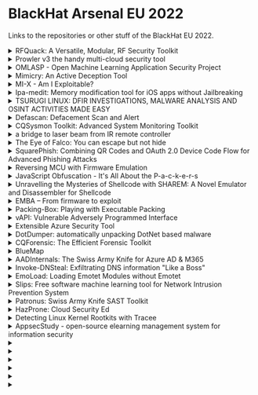 # BlackHat Arsenal EU 2022 

Links to the repositories or other stuff of the BlackHat EU 2022. 

<details>
  <summary>RFQuack: A Versatile, Modular, RF Security Toolkit</summary>
  Software-defined radios (SDRs) are indispensable for signal reconnaissance and physical-layer dissection, but despite we have advanced tools like Universal Radio Hacker, SDR-based approaches require substantial effort. Contrarily, RF dongles such as the popular Yard Stick One are easy to use and guarantee a deterministic physical-layer implementation. However, they're not very flexible, as each dongle is a static hardware system with a monolithic firmware. We present RFquack, an open-source tool and library firmware that combines the flexibility of a software-based approach with the determinism and performance of embedded RF frontends. RFquack is based on a multi-radio hardware system with swappable RF frontends, and a firmware that exposes a uniform, hardware-agnostic API. RFquack focuses on a structured firmware architecture that allows high- and low-level interaction with the RF frontends. It facilitates the development of host-side scripts and firmware plug-ins, to implement efficient data-processing pipelines or interactive protocols, thanks to the multi-radio support. RFquack has an IPython shell and 9 firmware modules for: spectrum scanning, automatic carrier detection and bitrate estimation, headless operation with remote management, in-flight packet filtering and manipulation, MouseJack, and RollJam (as examples). We used RFquack in high-schools to teach digital RF protocols, to setup RF hacking contests, and to analyze industrial-grade devices and key fobs, on which we found and reported 11 vulnerabilities in their RF protocols.
  
  https://github.com/rfquack/RFQuack
</details>

<details>
  <summary>Prowler v3 the handy multi-cloud security tool</summary>
  Prowler is an Open Source security tool to perform AWS, Azure, GCP and OCI security best practices assessments, audits, incident response, continuous monitoring, hardening and forensics readiness. It contains hundreds of controls covering CIS, PCI-DSS, ISO27001, GDPR, HIPAA, FFIEC, SOC2, AWS FTR, ENS and custom security frameworks.
  
  https://github.com/prowler-cloud/prowler
</details>

<details>
  <summary>OMLASP - Open Machine Learning Application Security Project</summary>
  Generally, when deploying applications that use Machine Learning or Deep Learning algorithms, only security audits check for common vulnerabilities. However, these algorithms are also exposed to other vulnerabilities or weaknesses that attackers could exploit. A framework, called OMLASP - Open Machine Learning Application Security Project, is being developed to gather a list of attack and mitigation techniques for these algorithms. This Framework aims to become a standard for auditing Machine Learning algorithms and has been divided into the following two sections:

• Security: the attack surface and attack scenarios will be defined and the capabilities and goals of the attackers. The different attack and defense techniques will be described in-depth to define a methodology to perform an audit of these algorithms.

• Biases: the reasons, types, and solutions will be explained in detail to define a methodology to minimize them. This part is still under development.
  
  https://github.com/Telefonica/OMLASP
  
</details>


<details>
  <summary>Mimicry: An Active Deception Tool</summary>
In incident response scenarios, intercepting attacks or quarantining backdoors is a common response technique. The adversarial active defense will immediately make the attacker perceive that the intrusion behavior is exposed, and the attacker may try to use defense evasion to avoid subsequent detection. These defense evasion may even result in later attacks going undetected. If we mislead or deceive the attacker into the honeypot, we can better consume the attacker's time cost and gain more response time.

We invented a series of toolkits to deceive attackers during the "kill-chain" . For Example:

Exploitation:
1. We return success and mislead the attacker into the honeypot for brute-force attacks.
2. We will simulate the execution of web attack payloads to achieve the purpose of disguising the existence of vulnerabilities in the system.

Command & Control:
1. For the Webshell scenario, we will replace the Webshell with a proxy and transfer the Webshell to the honeypot. When the attacker accesses Webshell, the proxy will forward his request to the honeypot.
2. For the reverse shell, we will inject the shell process and forward the attacker's operation to the shell process in the honeypot.
3. For the backdoor, we will dump the process's memory, resources, etc., and migrate it to the honeypot to continue execution.

https://github.com/chaitin/Mimicry
</details>

<details>
  <summary>MI-X - Am I Exploitable?</summary>
  
  'Am I Exploitable?', is an open source tool aimed at effectively determining whether a local host or a running container image is truly vulnerable to a specific vulnerability by accounting for all factors which affect *actual* exploitability. The tool prints the logical steps it takes in order to reach a decision and can generate a flow chart depicting the complete logical flow.
  
https://github.com/Rezilion/mi-x  
</details>

<details>
  <summary>Ipa-medit: Memory modification tool for iOS apps without Jailbreaking</summary>
  
  Ipa-medit is a memory search and patch tool for resigned ipa without jailbreaking. It supports iOS apps running on iPhone and Apple Silicon Mac. It was created for mobile game security testing. Many mobile games have jailbreak detection, but ipa-medit does not require jailbreaking, so memory modification can be done without bypassing the jailbreak detection.

Memory modification is the easiest way to cheat in games, it is one of the items to be checked in the security test. There are also cheat tools that can be used casually like GameGem and iGameGuardian. However, there were no tools available for un-jailbroken device and CUI, Apple Silicon Mac. So I made it as a security testing tool.

I presented a memory modification tool ipa-medit which I presented at Black Hat USA 2021 Arsenal. At that time, it could only target iOS apps running on iPhone, but now it supports iOS apps running on the Apple Silicon Mac. The Apple Silicon Mac was recently released and allows you to run iOS apps on macOS. For memory modification, I'll explain how the implementation and mechanisms are different for iOS apps running on iPhone or Apple Silicon Mac.

GitHub: https://github.com/aktsk/ipa-medit

</details>


<details>
  <summary>TSURUGI LINUX: DFIR INVESTIGATIONS, MALWARE ANALYSIS AND OSINT ACTIVITIES MADE EASY</summary>
  Any DFIR analyst knows that every day in many companies, it doesn't matter the size, it's not easy to perform forensics investigations often due to a lack of internal information (like mastery of all IT architecture, having the logs or the right one...) and ready to use DFIR tools.

As DFIR professionals we have faced these problems many times and so we decided last year to create something that can help those who will need the right tool at the "wrong time" (during a security incident).

And the answer is the Tsurugi Linux project that, of course, can be used also for educational purposes.
After more than a year since the last release, a Tsurugi Linux special BLACKHAT EDITION with this major release will be shared with the participants before the public release.

https://tsurugi-linux.org/index.php
</details>

<details>
  <summary>Defascan: Defacement Scan and Alert</summary>
  Web server defacement is also a major problem especially for government sites. Therefore, this project intends to develop a web server defacement detection tool named DefaScan. This tool, DefaScan will detect a defaced website and notify about it.
  
https://github.com/RamXtha/DefaScan  
</details>

<details>
  <summary>CQSysmon Toolkit: Advanced System Monitoring Toolkit</summary>
  Our toolkit has proven to be useful in the 25000 computers environment. It relies on a free Sysmon deployment and its goal is to boost information delivered by the original tool. CQSysmon Toolkit allows you to extract information about what processes have been running in the operating system, get their hashes and submit them into Virus Total for the forensic information about the malware cases. It also allows to extract information into spreadsheet about what types of network connections have been made: what is the destination IP address, which process was responsible for it and who is the owner of IP. The toolkit also allows to extract information about the current system configuration and compare it with the other servers and much more that allows to become familiar of what is going on in your operating system. There is a special bonus tool in a toolkit that allows to bypass some parts of the Sysmon with another tool that allows to spot that situation so that everything stays in control. CQSysmon Toolkit allows you to established detailed monitoring of the situation on your servers and it is a great complement to the existing forensic tools in your organization.
  
  
Sysinternals(Sysmon is part of it): https://learn.microsoft.com/en-us/sysinternals/  

Sysmon  https://learn.microsoft.com/en-us/sysinternals/downloads/sysmon

Sysmon Installation Guide: https://cqureacademy.com/blog/hacks/sysmon

Other-Tools of CQ: https://github.com/BlackDiverX/cqtools

</details>


<details>
  <summary>a bridge to laser beam from IR remote controller</summary>
  
 This summer, Michihiro Imaoka presented IR-BadUSB at the Black Hat USA 2022 Arsenal. 

This IR-BadUSB allows an attacker to control a BadUSB plugged into a target's PC with an infrared remote control. Since this IR-BadUSB uses a household infrared remote control, the attacker and the IR-BadUSB must be within the infrared range of this remote control. Basically, the target and the attacker must be in the same room. Therefore, various improvements have been made to extend the reach of this IR-BadUSB.

This is one such attempt. This is an attempt to extend the limited range of infrared remote control units for home appliances by converting them into laser beams and irradiating them. Let us explain the method. The module that emits the laser beam has a wavelength of 940 nm, the same wavelength as the infrared ray for home appliances.

The transmitted beam from the infrared remote control for home appliances is received by an infrared receiver such as VS1838B. After adding a 38 KHz subcarrier to the received signal, the laser module is driven by a transistor or similar device.

Perhaps if IR-BadUSB is located near a window, it would be possible to control IR-BadUSB from outdoors. Even if the IR-BadUSB is not near a window, it may be possible to control other IR-BadUSBs if the IR laser beam is reflected and diffused by something inside the room. Infrared light is invisible to the human eye, so the target will not notice it. The only way to prevent this might be to close the curtains or lower the blinds.

Operating the IR-BadUSB with an infrared laser beam does not require a PC or other large device, since it is a remote control for home appliances. If you have a remote control for home appliances that you have used to operate IR-BadUSB, you can use that remote control. No separate programming is required.

 https://github.com/imaoca/irBadUSBbyButton
  
</details>

<details>
  <summary>The Eye of Falco: You can escape but not hide</summary>

Container technologies rely on features like namespaces, cgroups, SecComp filters, and capabilities to isolate different services running on the same host. However, SPOILER ALERT: container isolation isn't bulletproof. Similar to other security environments, isolation is followed by red-teamer questions such as, "How can I de-isolate from this?"

Capabilities provide a way to isolate containers, splitting the power of the root user into multiple units. However, having lots of capabilities introduces complexity and a consequent increase of excessively misconfigured permissions and container escape exploits, as we have seen in recently discovered CVEs.

Falco is a CNCF open source container security tool designed to detect anomalous activity in your local machine, containers, and Kubernetes clusters. It taps into Linux kernel system calls and Kubernetes Audit logs to generate an event stream of all system activity. Thanks to its powerful and flexible rules language, Falco will generate security events when it finds malicious behaviors as defined by a customizable set of Falco rules.

The recent Falco update introduced the feature to keep track of all the syscalls that may modify a thread's capabilities, modifying its state accordingly, allowing Falco to monitor capabilities assigned to processes and threads. This new feature allows users to create detection over those malicious misconfigurations and automatically respond by implementing actions to address the issue

In this talk, we explain how you can use Falco to detect and monitor container escaping techniques based on capabilities. We walk through show real-world scenarios based on recent CVEs to show where Falco can help in detection and automatically respond to those behaviors
  
https://falco.org/

https://github.com/falcosecurity/falco
</details>

<details>
  <summary>SquarePhish: Combining QR Codes and OAuth 2.0 Device Code Flow for Advanced Phishing Attacks</summary>
  
SquarePhish is an advanced phishing tool that uses a technique combining the OAuth Device code authentication flow and QR codes. Previous OAuth 2.0 Device Code phishing tools (like PhishInSuits) required a user open the phishing email and authenticate within 15 minutes of the email being sent. This drastically decreased the chances of a successful phish, as many emails expired prior to user interaction.

SquarePhish fixes this issue, by decoupling the initial email from the OAuth Device Code flow. Combining this technique, QR Codes, and a Microsoft MFA pretext we are able to perform advanced phishing attacks.

We have also added a subtool called Rephresh that utilizes undocumented Microsoft functionality that allows the SquarePhish obtained tokens to be swapped out for tokens for other applications.

 https://github.com/secureworks/squarephish 
  
</details>


<details>
  <summary>Reversing MCU with Firmware Emulation</summary>
  
A microcontroller unit (MCU) is a small computer on a single metal-oxide-semiconductor (MOS) integrated circuit (IC) chip. It is widely used in various types of devices, appliances, automobiles, and many more. Recently MCU security has been raised as a major concern among users and operators, as MCU vulnerabilities can be catastrophic. For this reason, it is important to audit MCU code for security issues. Unfortunately, due to the limited resources on MCU, the on-device test for MCU is not feasible. Besides, there are no emulation solutions able to provide a full instrumentation analysis platform for MCU firmware.

On the other hand, the tight coupling between MCU and hardware peripherals makes it difficult to build an MCU firmware emulator. This greatly hinders the application of dynamic analysis tools in firmware analysis, such as fuzzing.

This talk discusses how we emulated MCU emulation without real peripheral hardware. This requires to model peripheral's registers and interrupts, and implements their internal logic based on the official peripheral documentation and hardware abstraction layer (HAL). We can now emulate widely used MCU chips from top MCU vendors such as STM, Atmel, NXP, and so on. Each of them includes a diverse set of peripherals, including UART, I2C, SPI, ADC, Ethernet, SD Card, Timer, etc.

Upon our emulation, we built several analysis tools for various firmware formats, such as ELF, Binary, and Intel Hex, which are widely used in MCU libraries (RTOS, Arduino, Protocol Stack, etc). We are able to perform advanced tasks, such as:

- Instrument and hijack MCU's activities (e.g, reads and writes to peripherals).
- Save and restore current peripheral/execution states (e.g. register and interrupts).
- Supports multi-threaded firmware, such as RTOS.
- Hijack the interrupts from peripherals, so users can control the scheduling policy of multi-threaded firmware.

To demonstrate the power of our work, we will have live demos to show some exciting cases:

- Emulate MCU with external devices via SPI. UART and I2C
- Fuzz MCU firmware to find 0days with a customized AFL fuzzer.
- Password brute forcing for MCU firmware
- To solve some MCU challenges on CTFs

New code and demo will be released after the talk.  
  
</details>

<details>
  <summary>JavaScript Obfuscation - It's All About the P-a-c-k-e-r-s</summary>
  
  The usage of JavaScript obfuscation techniques have become prevalent in today's threats, from phishing pages, to Magecart, and supply chain injection to JavaScript malware droppers all use JavaScript obfuscation techniques on some level.

The usage of JavaScript obfuscation enables evasion from detection engines and poses a challenge to security professionals, as it hinders them from getting quick answers on the functionality of the examined source code.

Deobfuscation can be technically challenging (sometimes), risky (if you don't know what you are doing), and time consuming (if you are lazy, as I am). Yet, the need to find and analyze high scaled massive attacks using JavaScript obfuscation is a task I'm faced with on a daily basis.

In this arsenal showcase I will present a lazy, performance cost effective approach, focusing on the detection of JavaScript packer templates. Once combined with threat intelligence heuristics, this approach can predict the maliciousness level of JavaScript with high probability of accuracy.

In addition, the showcase will include insights based on detections of the tool that were collected from the threat landscape, including some of the challenges associated with benign websites using obfuscation.

The showcase will also suggest techniques showing how the tool obfuscation detection can also be combined with other threat intelligence signals and heuristics, that can lead to better classification of detect obfuscated code as being malicious.

Youtube-Presentation: https://www.youtube.com/watch?v=uSOzC-o0kr8
</details>

<details>
  <summary>Unravelling the Mysteries of Shellcode with SHAREM: A Novel Emulator and Disassembler for Shellcode</summary>
  Shellcode can be highly cryptic; comprehending its functionality is not straightforward; shellcode may be bewildering, especially if encoded. SHAREM is a cutting-edge Shellcode Analysis Framework, with both emulation and its own disassembler. In this talk, we explore SHAREM's powerful, unique capabilities, to unravel the mysteries of shellcode.

Windows syscalls have become trendy in offensive security, and SHAREM is the only tool that can emulate and log all user-mode Windows syscalls. Additionally, SHAREM also emulates and logs more than 16,000 WinAPI functions. SHAREM is the only shellcode tool to parse and discover not only parameters, but also structures passed as parameters, displaying all structure fields to users. SHAREM doesn't present parameters as hexadecimal values, but converts each to human readable format, in vivid colors.

Disassemblers like IDA Pro and Ghidra often are poor at disassembling shellcode accurately. SHAREM's disassembler is significantly more accurate with its original analysis capabilities. SHAREM additionally can uniquely integrate emulation results to provide flawless disassembly. Novel signature identifications are used to identify each function in the shellcode, along with parameter values. SHAREM uses unique capabilities to accurately identify data, presenting data the correct way, not as misinterpreted Assembly instructions.

SHAREM provides unprecedented capabilities with encoded shellcode. Not only does it fully deobfuscate shellcode through emulation, discovering both WinAPIs and syscalls, but it automatically recovers the shellcode's deobfuscated form. SHAREM presents error-free disassembly of its decoded form, with function calls and parameters labelled.

SHAREM provides other features to better understand shellcode. SHAREM's complete-code coverage ensures that no functionality is missed. Timeless debugging lets users unwind a complex shellcode, seeing hundreds of thousands of instructions executed and the CPU state before and after each. SHAREM also outputs to JSON format; while ideal for individual users, SHAREM can be deployed as part of automated web services. SHAREM is a game-changer.

https://github.com/bw3ll/sharem
</details>


<details>
  <summary>EMBA – From firmware to exploit</summary>
IoT (Internet of Things) and OT (Operational Technology) are the current buzzwords for networked devices on which our modern society is based on. In this area, the used operating systems are summarized with the term firmware. The devices themselves, also called embedded devices, are essential in the private and industrial environments as well as in the so-called critical infrastructure.

Penetration testing of these systems is quite complex as we have to deal with different architectures, optimized operating systems, and special protocols. EMBA is an open-source firmware analyzer with the goal to simplify and optimize the complex task of firmware security analysis. EMBA supports the penetration tester with the automated detection of 1-day vulnerabilities on a binary level. This goes far beyond the plain CVE detection: With EMBA you always know which public exploits are available for the target firmware. Besides the detection of already known vulnerabilities, EMBA also supports the tester on the next 0-day. For this, EMBA identifies critical binary functions, protection mechanisms, and services with network behavior on a binary level. There are many other features built into EMBA, such as fully automated firmware extraction, finding file system vulnerabilities, hard-coded credentials, and more.

EMBA is the open-source firmware scanner, created by penetration testers for penetration testers.  

https://github.com/e-m-b-a/emba
</details>

<details>
  <summary>Packing-Box: Playing with Executable Packing</summary>
  
 This Docker image is an experimental toolkit gathering detectors, packers, tools and machine learning mechanics for making datasets of packed executables and training machine learning models for the static detection of packing. It aims to support PE, ELF and Mach-O executables and to study the best static features that can be used in learning-based static detectors.
 
 https://github.com/packing-box/docker-packing-box
</details>

<details>
  <summary>vAPI: Vulnerable Adversely Programmed Interface</summary>
 vAPI is a Vulnerable Interface in a Lab like environment that mimics the scenarios from OWASP API Top 10 and helps the user understand and exploit the vulnerabilities according to OWASP API Top 10 2019. Apart from that, the lab consists of some more exercises/challenges related to advanced topics related to Authorization and Access Control.
 
 https://github.com/roottusk/vapi
</details>


<details>
  <summary>Extensible Azure Security Tool</summary>
  
Extensible Azure Security Tool (Later referred to as E.A.S.T) is a tool for assessing Azure and to some extent Azure AD security controls. The primary use case of EAST is Security data collection for evaluation in Azure Assessments. This information (JSON content) can then be used in various reporting tools, which we use to further correlate and investigate the data.
  
  
  https://github.com/jsa2/EAST
</details>

<details>
  <summary>DotDumper: automatically unpacking DotNet based malware</summary>
 Analysts at corporations of any size face an ever-increasing amount of DotNet based malware. The malware comes in all shapes and forms, ranging from skittish stealers all the way to nation-state-backed targeted malware. The underground market, along with public open-source tools, provides a plethora of ways to obfuscate and pack the malware. Unpacking malware is time-consuming, difficult, and tedious, which poses a problem.

https://github.com/advanced-threat-research/DotDumper 
</details>

<details>
  <summary>CQForensic: The Efficient Forensic Toolkit</summary>
 CQForensic Toolkit enables you to perform detailed computer forensic examinations. It guides you through the information gathering process providing data for analysis and extracting the evidence. CQForensic can build an attack timeline, extract information from the USN journal, recover files, also from MFT, decrypt user's and system's stored secrets, like encrypted data, extract information from Prefetch and from Remote Desktop Session cache, extract information from the configuration of the used for administration tools. It also contains toolkit for memory analysis, it extracts information from memory dumps, including the PowerShell commands, complete files, including making them consistent if they were corrupted, like sensitive EVTX files. Our biggest CQKawaii implements custom-made machine learning algorithms to extract from the large logs the anomalies. CQForensic is a very practical toolkit for forensic investigators.
 
</details>

<details>
  <summary>BlueMap</summary>
 BlueMap helps cloud red teamers and security researchers identify IAM misconfigurations, information gathering, and abuse of managed identities in interactive mode without ANY third-party dependencies. No more painful installations on the customer's environment, No more need to custom the script to avoid SIEM detection!


The tool leaves minimum traffic in the network logs so it can help during red team engagements from on-prem to the cloud. Developed in Python and implemented all Azure integrations from scratch with zero dependencies on Powershell stuff. The idea behind the tool is to allow security researchers and red team members to focus on Opsec rather than DevOps stuff.


The tool is currently in the Alpha version and with initial capabilities, but it will evolve with time.

 https://github.com/SikretaLabs/BlueMap
</details>

<details>
  <summary>AADInternals: The Swiss Army Knife for Azure AD & M365</summary>
  
 AADInternals is a popular attacking and administration toolkit for Azure Active Directory and Microsoft 365, used by red and blue teamers worldwide. The toolkit is written in PowerShell, making it easy to install and use by anyone familiar with the Microsoft ecosystem. It has been downloaded from PowerShell gallery over 20,000 times and it is listed in MITRE ATT&CK tools.

With AADInternals, one can create backdoors, perform elevation of privilege and denial-of-service attacks, extract information, and even bypass multi-factor authentication (MFA).

Join this session to see in action the research results conducted during the past three years, including a new technique to extract AD FS signing certificates remotely, exporting certificates of AAD joined devices, gathering OSINT, and more!

 Documentation: https://aadinternals.com/aadinternals/
 
 https://github.com/Gerenios/AADInternals
</details>

<details>
  <summary>Invoke-DNSteal: Exfiltrating DNS information "Like a Boss"</summary>
One of the most common problems during Red Team and Ethical Hacking exercises is the possibility of sending information outside the perimeter of an organization without being detected.

 

 Currently, there are a multitude of tools and techniques to perform this task (via HTTP/S, TCP, etc.) as well as the use of covert channels. These covert channels, allow us to send and receive information through protocols designed for other purposes, with the aim of disguising our traffic so as not to be discovered.

 

 In this talk, we will discuss the advantages and disadvantages of using the DNS protocol in an audit, the automation of this process from scratch, and even a new way of use never seen before or used by any other tool of this type.

 https://github.com/JoelGMSec/Invoke-DNSteal
</details>

<details>
  <summary>EmoLoad: Loading Emotet Modules without Emotet</summary>
  
Emotet is one of the most prominent multi-component threats in recent years. Besides the core component, which is often attached to a spam email or downloaded from a malicious URL, Emotet is known to retrieve from its C2 infrastructure additional modules; these modules can be either designed to propel its own operations by, for example, stealing email credentials to be used in future spam waves, or, when the attack is more targeted, engineered to be more a destructive artifact, like ransomware provided by an affiliated group. 


These additional components are meant to be executed by the core module directly from memory, and they are never dropped on disk. Even when payload extraction using dynamic analysis techniques succeeds, loading the extracted modules in isolation inexorably fails as the existence of a custom entry point requires specially crafted data structures to be allocated in memory. These data structures are normally allocated by the core module for various purposes, with only a portion being required by the loaded module. 


EmoLoad is a small but practical tool to successfully execute Emotet modules in isolation. It allocates the required data structures and invokes the custom entry point while allowing customization of the execution environment. It easily allows dynamic analysis without depending on the core module potentially infecting the system, thereby enabling security research tasks such as debugging, IoC extraction, or analysis of the resulting network activity (critical when analyzing Emotet modules that are able to propagate laterally). To further simplify analysis at scale, EmoLoad offers an option to embed the module and the loader together into a standalone executable, making it the perfect candidate for automated submissions to standard sandboxes. 

VM-Ware Blog:  https://blogs.vmware.com/security/2022/12/emoload-loading-emotet-modules-without-emotet.html

https://github.com/vmware-research/emotet-loader
  
</details>

<details>
  <summary>Slips: Free software machine learning tool for Network Intrusion Prevention System</summary>
  
 Slips is the first free software, behavioral-based, intrusion prevention system to use machine learning to detect attacks in the network. It is a modular system that profiles the behavior of devices and performs detections in time windows. Slips' modules detect a range of attacks both to and from the protected devices.

Slips detect attacks to and from devices protecting your network but also focusing on infected computers. All the analyses are reevaluated in time windows so computers can be unblocked if they are cleaned. Avoiding permanent detections when the risk is gone.

Slips manages Threat Intelligence feeds (44 external feeds, including our own), the enrichment with WHOIS/ASN/geo location/mac vendors. Allowing it to detect MITM attacks, scans, exfiltration, port scans, long connections, data uploads, unknown ports, connections without DNS, malicious JA3/JA3S, TLS certificates, etc.

An LSTM neural network detects C&C channels, a Random Forest is used to detect attacks on flows, and anomaly detection methods are used on the traffic. A final ML ensembling algorithm is used for blocking decisions and alert generation.

Slips reads packets from an interface, PCAPs, Suricata, Zeek, Argus and Nfdump. It generates alerts in text, json, and using the STIX/TAXII protocol, sending to CESNET servers using IDEA0 format, or to Slack.

Slips is the first IDS to use its own local P2P network to find other Slips peers and exchange data about detection using trust models that are resilient to adversarial peers.

The Kalipso Node.js and a Web interface allows the analysts to see the profiles' behaviors and detections performed by Slips modules directly in the console. Kalipso displays the flows of each profile and time window and compares those connections in charts/bars. It also summarizes the whois/asn/geocountry information for each IP in your traffic.

 https://github.com/stratosphereips/StratosphereLinuxIPS
  
</details>

<details>
  <summary>Patronus: Swiss Army Knife SAST Toolkit</summary>

Patronus is a fully dockerised and comprehensive config driven Security Framework which helps to detect security vulnerabilities in the Software Development Life Cycle of any application. The framework inculcates a highly automated approach for vulnerability identification and management. With Patronus's fully whitebox approach, the framework currently covers four major verticals; Secrets Scanning, Software Composition Analysis, Static Application Security Testing and Asset Inventory. Finding all these four verticals together is a very strenuous task in the industry as no other framework currently solves this like Patronus which provides a fully comprehensive dashboard containing all the four verticals in a single central platform, and this is something very unique to Patronus. Patronus automatically identifies the latest code commits and focuses on the major aspects of the application source code to identify and detect key and high severity vulnerabilities within the application and aims for minimal false positives in the reports.

The framework focuses on the needs of the security engineers and the developers alike with a dedicated web dashboard to abstract all the nitty gritty technicalities of the security vulnerabilities detected and also empowers the user with higher level of vulnerability tracking for better patch management. The dashboard is built completely with analytics, functionality and maintaining ease in mind to demonstrate and display various metrics for the scans and vulnerabilities. It also helps to search, analyse and resolve vulnerabilities on-the-go and provides a completely consolidated vulnerability report.

Patronus is very powerful and hugely reduces the time and efforts of the security team in thoroughly reviewing any application from a security lens. The framework comes with an on-demand scanning feature apart from the scheduled daily automated scans, using which developers and security engineers can scan particular branches and repositories at any point of time in the SDLC, directly from the dashboard or integrations like Slack. The framework is completely adaptable and various softwares like Slack and Jira can be easily integrated directly with Patronus for better accessibility and tracking since most organisations today use these extensively.

https://github.com/th3-j0k3r/Patronus

Slides BlackHat Asia 2022: https://noti.st/th3j0k3r/r2xewr/slides
</details>

<details>
  <summary>HazProne: Cloud Security Ed</summary>
  
HazProne is a Cloud Pentesting Framework that emulates close to Real-World Scenarios by deploying Vulnerable-By-Demand AWS resources enabling you to pentest Vulnerabilities within, and hence, gain a better understanding of what could go wrong and why!!
  
https://github.com/stafordtituss/HazProne 
</details>


<details>
  <summary>Detecting Linux Kernel Rootkits with Tracee</summary>
Linux Kernel Rootkits is an advanced and fascinating topic in cyber security. These tools are stealthy and evasive by design and often target the lower levels of the OS, unfortunately, there aren't many solid security tools that can provide extensive visibility to detect these kinds of tools.

Tracee is a Runtime Security and forensics tool for Linux, utilizing eBPF technology to trace systems and applications at runtime, analyze collected events to detect suspicious behavioral patterns and capture forensics artifacts.

Tracee was presented in BH EU 2020 and BH USA 2021. Thus far we have presented Tracee-ebpf and spoken about its passive capabilities to collect OS events based on given filters, and Tracee-rules, which is the runtime security detection engine. But Tracee has another capability to safely interact with the Linux kernel, which grants Tracee even more superpowers.

Tracee was designed to provide observability of events in running containers. It was released in 2019 as an OSS project, allowing practitioners and researchers to benefit from its capabilities. Now, Tracee has greatly evolved, adding more robust and advanced capabilities. Tracee is a runtime security and forensics tool for Linux, built to address common Linux security issues.

For references see:

https://blog.aquasec.com/ebpf-container-tracing-malware-detection

https://blog.aquasec.com/advanced-persistent-threat-techniques-container-attacks

https://github.com/aquasecurity/tracee
  
</details>

<details>
  <summary>AppsecStudy - open-source elearning management system for information security</summary>
AppsecStudy is an open-source platform for seminars, training, and organizing courses for practical information security for developers and IT specialists. This tool has all the built-in basic requirements needed for organizing normal and productive training.

https://appsec.study/ 
</details>


<details>
  <summary></summary>
  
</details>

<details>
  <summary></summary>
  
</details>


<details>
  <summary></summary>
  
</details>

<details>
  <summary></summary>
  
</details>


<details>
  <summary></summary>
  
</details>

<details>
  <summary></summary>
  
</details>


